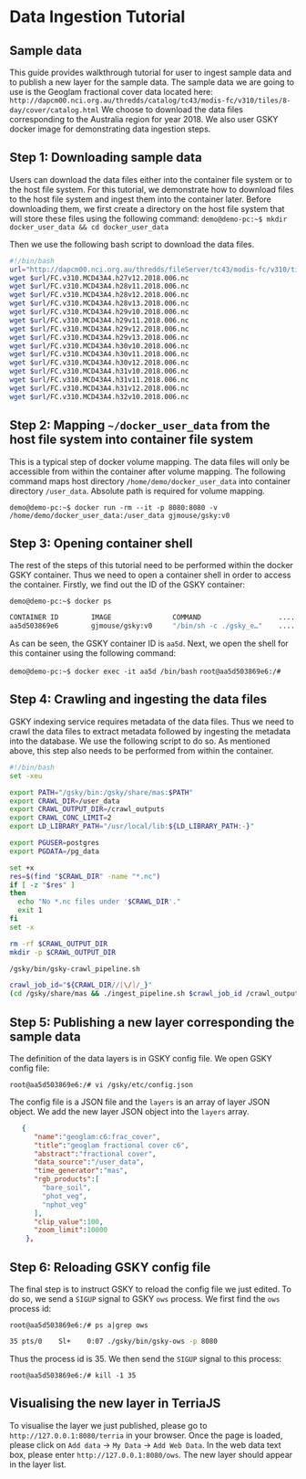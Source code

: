 # Data Ingestion Tutorial

## Sample data

This guide provides walkthrough tutorial for user to ingest sample data and to publish a new layer for the sample data. The sample data we are going to use is the Geoglam fractional cover data located here:
`http://dapcm00.nci.org.au/thredds/catalog/tc43/modis-fc/v310/tiles/8-day/cover/catalog.html`
We choose to download the data files corresponding to the Australia region for year 2018. We also user GSKY docker image for demonstrating data ingestion steps.

## Step 1: Downloading sample data

Users can download the data files either into the container file system or to the host file system. For this tutorial, we demonstrate how to download files to the host file system and ingest them into the container later.
Before downloading them,  we first create a directory on the host file system that will store these files using the following command:
`demo@demo-pc:~$ mkdir docker_user_data && cd docker_user_data`

Then we use the following bash script to download the data files.

```bash
#!/bin/bash
url="http://dapcm00.nci.org.au/thredds/fileServer/tc43/modis-fc/v310/tiles/8-day/cover"
wget $url/FC.v310.MCD43A4.h27v12.2018.006.nc
wget $url/FC.v310.MCD43A4.h28v11.2018.006.nc
wget $url/FC.v310.MCD43A4.h28v12.2018.006.nc
wget $url/FC.v310.MCD43A4.h28v13.2018.006.nc
wget $url/FC.v310.MCD43A4.h29v10.2018.006.nc
wget $url/FC.v310.MCD43A4.h29v11.2018.006.nc
wget $url/FC.v310.MCD43A4.h29v12.2018.006.nc
wget $url/FC.v310.MCD43A4.h29v13.2018.006.nc
wget $url/FC.v310.MCD43A4.h30v10.2018.006.nc
wget $url/FC.v310.MCD43A4.h30v11.2018.006.nc
wget $url/FC.v310.MCD43A4.h30v12.2018.006.nc
wget $url/FC.v310.MCD43A4.h31v10.2018.006.nc
wget $url/FC.v310.MCD43A4.h31v11.2018.006.nc
wget $url/FC.v310.MCD43A4.h31v12.2018.006.nc
wget $url/FC.v310.MCD43A4.h32v10.2018.006.nc
```

## Step 2: Mapping `~/docker_user_data` from the host file system into container file system

This is a typical step of docker volume mapping. The data files will only be accessible from within the container after volume mapping. The following command maps host directory `/home/demo/docker_user_data` into container directory `/user_data`. Absolute path is required for volume mapping.

`demo@demo-pc:~$ docker run -rm --it -p 8080:8080 -v /home/demo/docker_user_data:/user_data gjmouse/gsky:v0`

## Step 3: Opening container shell

The rest of the steps of this tutorial need to be performed within the docker GSKY container. Thus we need to open a container shell in order to access the container. Firstly, we find out the ID of the GSKY container:

`demo@demo-pc:~$ docker ps`

```bash
CONTAINER ID        IMAGE               COMMAND                   ......
aa5d503869e6        gjmouse/gsky:v0     "/bin/sh -c ./gsky_e…"    ......
```

As can be seen, the GSKY container ID is `aa5d`. Next, we open the shell for this container using the following command:

`demo@demo-pc:~$ docker exec -it aa5d /bin/bash`
`root@aa5d503869e6:/#`

## Step 4: Crawling and ingesting the data files

GSKY indexing service requires metadata of the data files. Thus we need to crawl the data files to extract metadata followed by ingesting the metadata into the database. We use the following script to do so. As mentioned above, this step also needs to be performed from within the container.

```bash
#!/bin/bash
set -xeu

export PATH="/gsky/bin:/gsky/share/mas:$PATH"
export CRAWL_DIR=/user_data
export CRAWL_OUTPUT_DIR=/crawl_outputs
export CRAWL_CONC_LIMIT=2
export LD_LIBRARY_PATH="/usr/local/lib:${LD_LIBRARY_PATH:-}"

export PGUSER=postgres
export PGDATA=/pg_data

set +x
res=$(find "$CRAWL_DIR" -name "*.nc")
if [ -z "$res" ]
then
  echo "No *.nc files under '$CRAWL_DIR'."
  exit 1
fi
set -x

rm -rf $CRAWL_OUTPUT_DIR
mkdir -p $CRAWL_OUTPUT_DIR

/gsky/bin/gsky-crawl_pipeline.sh

crawl_job_id="${CRAWL_DIR//[\/]/_}"
(cd /gsky/share/mas && ./ingest_pipeline.sh $crawl_job_id /crawl_outputs/${crawl_job_id}_gdal.tsv.gz)
```

## Step 5: Publishing a new layer corresponding the sample data

The definition of the data layers is in GSKY config file. We open GSKY config file:

`root@aa5d503869e6:/# vi /gsky/etc/config.json`

The config file is a JSON file and the `layers` is an array of layer JSON object. We add the new layer JSON object into the `layers` array.

```json
   {
      "name":"geoglam:c6:frac_cover",
      "title":"geoglam fractional cover c6",
      "abstract":"fractional cover",
      "data_source":"/user_data",
      "time_generator":"mas",
      "rgb_products":[
        "bare_soil",
        "phot_veg",
        "nphot_veg"
      ],
      "clip_value":100,
      "zoom_limit":10000
    },
```

## Step 6: Reloading GSKY config file

The final step is to instruct GSKY to reload the config file we just edited. To do so, we send a `SIGUP` signal to GSKY `ows` process. We first find the `ows` process id:

`root@aa5d503869e6:/# ps a|grep ows`

```bash
35 pts/0    Sl+    0:07 ./gsky/bin/gsky-ows -p 8080
```

Thus the process id is 35. We then send the `SIGUP` signal to this process:

`root@aa5d503869e6:/# kill -1 35`

## Visualising the new layer in TerriaJS

To visualise the layer we just published, please go to `http://127.0.0.1:8080/terria` in your browser. Once the page is loaded, please click on `Add data` -> `My Data` -> `Add Web Data`. In the web data text box, please enter `http://127.0.0.1:8080/ows`. The new layer should appear in the layer list.
